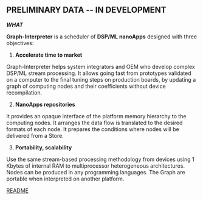 ## PRELIMINARY DATA -- IN DEVELOPMENT 

***WHAT***

**Graph-Interpreter** is a scheduler of **DSP/ML nanoApps** designed with three objectives: 

1. **Accelerate time to market**

Graph-Interpreter helps system integrators and OEM who develop complex DSP/ML stream processing. It allows going fast from prototypes validated on a computer to the final tuning steps on production boards, by updating a graph of computing nodes and their coefficients without device recompilation.  

2. **NanoApps repositories**

It provides an opaque interface of the platform memory hierarchy to the computing nodes. It arranges the data flow is translated to the desired formats of each node. It prepares the conditions where nodes will be delivered from a Store. 

3. **Portability, scalability**

Use the same stream-based processing methodology from devices using 1 Kbytes of internal RAM to multiprocessor heterogeneous architectures. Nodes can be produced in any programming languages. The Graph are portable when interpreted on another platform.

 [README](stream_doc/README.md)
